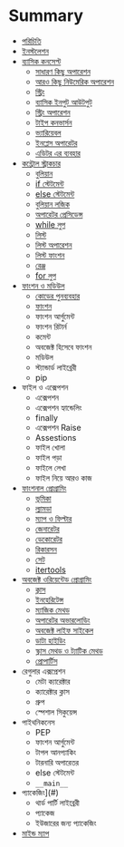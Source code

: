 # Summary

* [পরিচিতি](README.md)
* [ইনস্টলেশন](installation.md)
* [ব্যাসিক কনসেপ্ট](basic-concept.md)
   * [সাধারণ কিছু অপারেশন](basic-operation.md)
   * [আরও কিছু নিউমেরিক অপারেশন](exp-operation.md)
   * [স্ট্রিং](string.md)
   * [ব্যাসিক ইনপুট আউটপুট](basic-input-output.md)
   * [স্ট্রিং অপারেশন](string-operations.md)
   * [টাইপ কনভার্সন](type-conversion.md)
   * [ভ্যারিয়েবল](variable.md)
   * [ইনপ্লেস অপারেটর](inplace-operator.md)
   * [এডিটর এর ব্যবহার](using-editor.md)
* [কন্ট্রোল স্ট্রাকচার](control-structure.md)
   * [বুলিয়ান](booleans.md)
   * [if স্টেটমেন্ট](if.md)
   * [else স্টেটমেন্ট](else.md)
   * [বুলিয়ান লজিক](boolean-logic.md)
   * [অপারেটর প্রেসিডেন্স](operator-precedence.md)
   * [while লুপ](while-loop.md)
   * [লিস্ট](list.md)
   * [লিস্ট অপারেশন](list-operation.md)
   * [লিস্ট ফাংশন](list-function.md)
   * [রেঞ্জ](range.md)
   * [for লুপ](for-loop.md)
* [ফাংশন ও মডিউল](function-and-module.md)
   * [কোডের পুনব্যবহার](code-reuse.md)
   * [ফাংশন](functions.md)
   * ফাংশন আর্গুমেন্ট
   * ফাংশন রিটার্ন
   * কমেন্ট
   * অবজেক্ট হিসেবে ফাংশন
   * মডিউল
   * স্ট্যান্ডার্ড লাইব্রেরী
   * pip
* ফাইল ও এক্সেপশন
   * এক্সেপশন
   * এক্সেপশন হ্যান্ডেলিং
   * finally
   * এক্সেপশন Raise
   * Assestions
   * ফাইল খোলা
   * ফাইল পড়া
   * ফাইলে লেখা
   * ফাইল নিয়ে আরও কাজ
* [ফাংশনাল প্রোগ্রামিং](func-prog.md)
   * [ভূমিকা](func-prog-intro.md)
   * [ল্যামডা](lambda.md)
   * [ম্যাপ ও ফিল্টার](map-filter.md)
   * [জেনারেটর](generator.md)
   * [ডেকোরেটর](decorator.md)
   * [রিকারসন](recursion.md)
   * [সেট](set.md)
   * [itertools](itertools.md)
* [অবজেক্ট ওরিয়েন্টেড প্রোগ্রামিং](oop-python.md)
   * [ক্লাস](class.md)
   * [ইনহেরিটেন্স](inheritance.md)
   * [ম্যাজিক মেথড](magic-method.md)
   * [অপারেটর অভারলোডিং](operator-overloading.md)
   * [অবজেক্ট লাইফ সাইকেল](object-life-cycle.md)
   * [ডাটা হাইডিং](data-hiding.md)
   * [স্ক্লাস মেথড ও ট্যাটিক মেথড](class-static-method.md)
   * [প্রোপার্টিস](property.md)
* রেগুলার এক্সপ্রেশন
   * মেটা ক্যারেক্টার
   * ক্যারেক্টার ক্লাস
   * গ্রুপ
   * স্পেশাল সিকুয়েন্স
* পাইথনিকনেস
   * PEP
   * ফাংশন আর্গুমেন্ট
   * টাপল আনপ্যাকিং
   * টারনারি অপারেতর
   * else স্টেটমেন্ট
   * `__main__`
* প্যাকেজিং](#)
   * থার্ড পার্টি লাইব্রেরী
   * প্যাকেজ
   * ইউজারের জন্য প্যাকেজিং
* [মাইন্ড ম্যাপ](python-mind-map.md)


